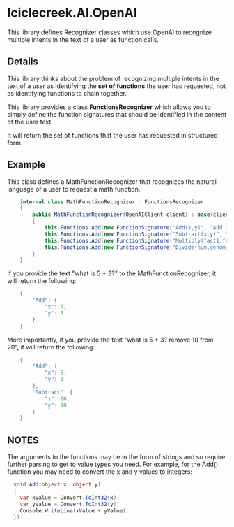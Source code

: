 # Iciclecreek.AI.OpenAI
This library defines Recognizer classes which use OpenAI to recognize multiple intents in the text of a user as function calls.

## Details
This library thinks about the problem of recognizing multiple intents in the 
text of a user as identifying the **set of functions** the user has requested, 
not as identifying functions to chain together.

This library provides a class **FunctionsRecognizer** which allows you to simply define the function signatures that should
be identified in the content of the user text.

It will return the set of functions that the user has requested in structured form. 


## Example
This class defines a MathFunctionRecognizer that recognizes the natural language of a user to request a math function.
```c#
    internal class MathFunctionRecognizer : FunctionsRecognizer
    {
        public MathFunctionRecognizer(OpenAIClient client) : base(client)
        {
            this.Functions.Add(new FunctionSignature("Add(x,y)", "Add two numbers", "what is 5 + 3? => Add(5,3)"));
            this.Functions.Add(new FunctionSignature("Subtract(x,y)", "Subtract two numbers", "remove 10 from 20 => Subtract(20,10)"));
            this.Functions.Add(new FunctionSignature("Multiply(fact1,fact2)", "Multiply two numbers", "32x16 => Multiply(32,16)"));
            this.Functions.Add(new FunctionSignature("Divide(num,denom)", "Divide two numbers", "divide 100 x 4 => Divide(100,4)"));
        }
    }
```

If you provide the text "what is 5 + 3?" to the MathFunctionRecognizer, it will return the following:
```c#
	{
		"Add": {
			"x": 5,
			"y": 3
		}
	}
```

More importantly, if you provide the text "what is 5 + 3? remove 10 from 20", it will return the following:
```c#
	{
		"Add": {
			"x": 5,
			"y": 3
		},
		"Subtract": {
			"x": 20,
			"y": 10
		}
	}
```

## NOTES
The arguments to the functions may be in the form of strings and so require further parsing to get to value types you need. For
example, for the Add() function you may need to convert the x and y values to integers:

```c#
  void Add(object x, object y)
  {
	var xValue = Convert.ToInt32(x);
	var yValue = Convert.ToInt32(y);
	Console.WriteLine(xValue + yValue);
  })
```